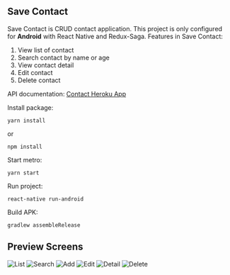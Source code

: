 ## Save Contact

Save Contact is CRUD contact application. This project is only configured for **Android** with React Native and Redux-Saga. 
Features in Save Contact:
1. View list of contact
2. Search contact by name or age
3. View contact detail
4. Edit contact
5. Delete contact

API documentation: [Contact Heroku App](https://contact.herokuapp.com/documentation#/)
   
Install package:
```
yarn install
```
or
```
npm install
```

Start metro:
```
yarn start
```

Run project:
```
react-native run-android
```

Build APK:
```
gradlew assembleRelease
```

## Preview Screens
![List](https://github.com/fransiskasiburian/Save-Contact/assets/47467448/9d6201fc-bdbb-4f21-aae7-2ccc355c65a4)
![Search](https://github.com/fransiskasiburian/Save-Contact/assets/47467448/92ea5e5d-388f-4d0b-a3ea-783466e88ea0)
![Add](https://github.com/fransiskasiburian/Save-Contact/assets/47467448/f719cb19-1670-4ca4-b261-82e6a96f23c7)
![Edit](https://github.com/fransiskasiburian/Save-Contact/assets/47467448/9e86210b-38a9-470f-98e8-3a117ee44f51)
![Detail](https://github.com/fransiskasiburian/Save-Contact/assets/47467448/153021ee-cc7a-4b78-a8f2-ff38cedadf6d)
![Delete](https://github.com/fransiskasiburian/Save-Contact/assets/47467448/864961a1-65aa-4ea9-af04-28d110daa9ea)



